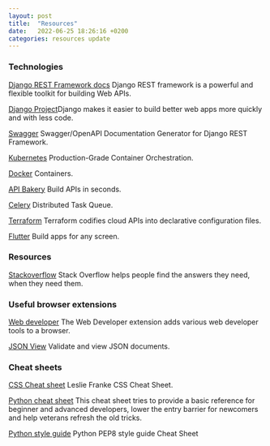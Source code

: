 ```yaml
---
layout: post
title:  "Resources"
date:   2022-06-25 18:26:16 +0200
categories: resources update
---
```


### Technologies

[Django REST Framework docs](https://www.django-rest-framework.org/) Django REST framework is a powerful and flexible toolkit for building Web APIs.

[Django Project](djangoproject.com)Django makes it easier to build better web apps more quickly and with less code.

[Swagger](https://django-rest-swagger.readthedocs.io/en/latest/) Swagger/OpenAPI Documentation Generator for Django REST Framework.

[Kubernetes](https://kubernetes.io/) Production-Grade Container Orchestration.

[Docker](https://www.docker.com/) Containers.

[API Bakery](https://apibakery.com/) Build APIs in seconds.

[Celery](https://docs.celeryq.dev/en/stable/) Distributed Task Queue.

[Terraform](https://www.terraform.io/) Terraform codifies cloud APIs into declarative configuration files.

[Flutter](https://flutte) Build apps for any screen.


### Resources

[Stackoverflow](https://stackoverflow.com/) Stack Overflow helps people find the answers they need, when they need them. 

### Useful browser extensions

[Web developer](https://chrispederick.com/work/web-developer/) The Web Developer extension adds various web developer tools to a browser. 

[JSON View](https://chrome.google.com/webstore/detail/jsonvue/chklaanhfefbnpoihckbnefhakgolnmc) Validate and view JSON documents.

### Cheat sheets

[CSS Cheat sheet](http://www.lesliefranke.com/files/reference/csscheatsheet.html) Leslie Franke CSS Cheat Sheet.

[Python cheat sheet](https://www.pythoncheatsheet.org/) This cheat sheet tries to provide a basic reference for beginner and advanced developers, lower the entry barrier for newcomers and help veterans refresh the old tricks.

[Python style guide](https://cheatography.com/jmds/cheat-sheets/python-pep8-style-guide/) Python PEP8 style guide Cheat Sheet



